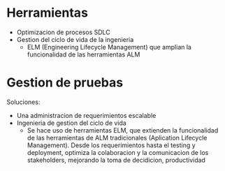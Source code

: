 # Herramientas

- Optimizacion de procesos SDLC
- Gestion del ciclo de vida de la ingenieria
  - ELM (Engineering Lifecycle Management) que amplian la funcionalidad de las herramientas ALM

# Gestion de pruebas

Soluciones:

- Una administracion de requerimientos escalable
- Ingenieria de gestion del ciclo de vida
  - Se hace uso de herramientas ELM, que extienden la funcionalidad de las herramientas de ALM tradicionales (Aplication Lifecycle Management). Desde los requerimientos hasta el testing y deployment, optimiza la colaboracion y la comunicacion de los stakeholders, mejorando la toma de decidicion, productividad
